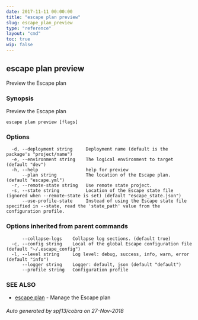 ```yaml
---
date: 2017-11-11 00:00:00
title: "escape plan preview"
slug: escape_plan_preview
type: "reference"
layout: "cmd"
toc: true
wip: false
---
```

## escape plan preview

Preview the Escape plan

### Synopsis


Preview the Escape plan

```
escape plan preview [flags]
```

### Options

```
  -d, --deployment string     Deployment name (default is the package's "project/name")
  -e, --environment string    The logical environment to target (default "dev")
  -h, --help                  help for preview
      --plan string           The location of the Escape plan. (default "escape.yml")
  -r, --remote-state string   Use remote state project.
  -s, --state string          Location of the Escape state file (ignored when --remote-state is set) (default "escape_state.json")
      --use-profile-state     Instead of using the Escape state file specified in --state, read the 'state_path' value from the configuration profile.
```

### Options inherited from parent commands

```
      --collapse-logs    Collapse log sections. (default true)
  -c, --config string    Local of the global Escape configuration file (default "~/.escape_config")
  -l, --level string     Log level: debug, success, info, warn, error (default "info")
      --logger string    Logger: default, json (default "default")
      --profile string   Configuration profile
```

### SEE ALSO
* [escape plan](../escape_plan/)	 - Manage the Escape plan

###### Auto generated by spf13/cobra on 27-Nov-2018

